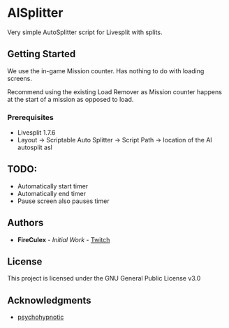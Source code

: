 # AISplitter
Very simple AutoSplitter script for Livesplit with splits.

## Getting Started
We use the in-game Mission counter. Has nothing to do with loading screens.

Recommend using the existing Load Remover as Mission counter happens at the start of a mission as opposed to load.

### Prerequisites
* Livesplit 1.7.6
* Layout -> Scriptable Auto Splitter -> Script Path -> location of the AI autosplit asl

## TODO:
* Automatically start timer
* Automatically end timer
* Pause screen also pauses timer

## Authors

* **FireCulex** - *Initial Work*  - [Twitch](http://twitch.tv/fireculex)

## License

This project is licensed under the GNU General Public License v3.0

## Acknowledgments

* [psychohypnotic](https://www.twitch.tv/psychohypnotic)
